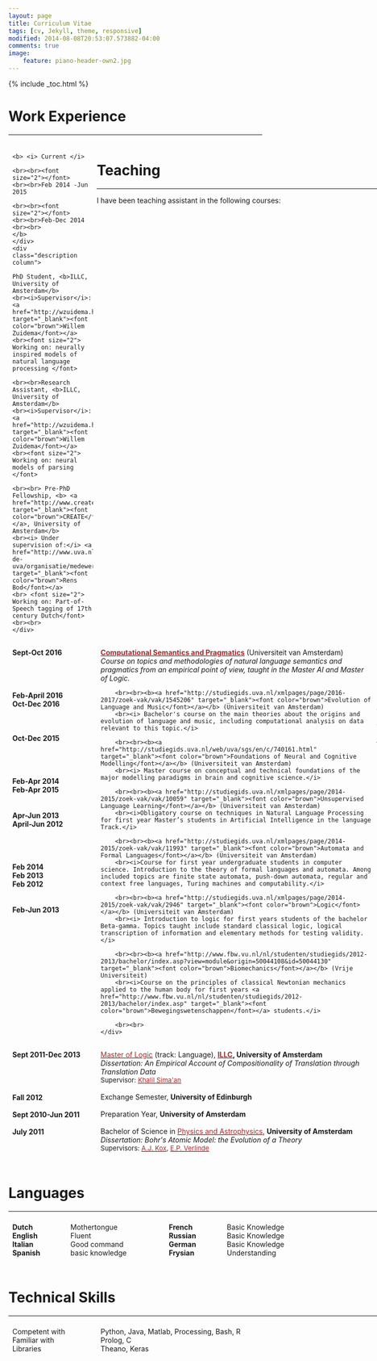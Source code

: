 ```yaml
---
layout: page
title: Curriculum Vitae
tags: [cv, Jekyll, theme, responsive]
modified: 2014-08-08T20:53:07.573882-04:00
comments: true
image: 
    feature: piano-header-own2.jpg
---
```


{% include _toc.html %}

<style>
   #columns {
       width: 770px;
       overflow:auto;
   }

   #columns .column {
       padding: 1%;
   }

   #columns .date {
       float: left;
       width: 160px;
   }

   #columns .description {
       float: left;
       width: 540px;
   }

   #columns .languages {
       float: left;
       width: 100px;
   }

   #columns .level {
       float: left;
       width: 180px;
    }

</style>

# Work Experience
<hr>

<div id="columns">
    <div class="date column">

    <b> <i> Current </i>

    <br><br><font size="2"></font>
    <br><br>Feb 2014 -Jun 2015

    <br><br><font size="2"></font>
    <br><br>Feb-Dec 2014
    <br><br>
    </b>
    </div>
    <div class="description column">

    PhD Student, <b>ILLC, University of Amsterdam</b>
    <br><i>Supervisor</i>: <a href="http://wzuidema.humanities.uva.nl/" target="_blank"><font color="brown">Willem Zuidema</font></a>
    <br><font size="2"> Working on: neurally inspired models of natural language processing </font>

    <br><br>Research Assistant, <b>ILLC, University of Amsterdam</b>
    <br><i>Supervisor</i>: <a href="http://wzuidema.humanities.uva.nl/" target="_blank"><font color="brown">Willem Zuidema</font></a>
    <br><font size="2"> Working on: neural models of parsing </font>

    <br><br> Pre-PhD Fellowship, <b> <a href="http://www.create.humanities.uva.nl/" target="_blank"><font color="brown">CREATE</font></a>, University of Amsterdam</b>
    <br><i> Under supervision of:</i> <a href="http://www.uva.nl/over-de-uva/organisatie/medewerkers/content/b/o/l.w.m.bod/l.w.m.bod.html" target="_blank"><font color="brown">Rens Bod</font></a>
    <br> <font size="2"> Working on: Part-of-Speech tagging of 17th century Dutch</font>
    <br><br>
    </div>
</div>

# Teaching
<hr>
I have been teaching assistant in the following courses:

<div id="columns">
    <div class="date column">
        <b>
        Sept-Oct 2016
        <br><br><br><br><br>Feb-April 2016
        <br> Oct-Dec 2016
        <br><br><br><br> Oct-Dec 2015
        <br><br><br><br><br>Feb-Apr 2014
        <br> Feb-Apr 2015
        <br><br><br>Apr-Jun 2013
        <br> April-Jun 2012
        <br><br><br><br><br>Feb 2014
        <br> Feb 2013
        <br> Feb 2012
        <br><br><br> Feb-Jun 2013
        <br><br>
        </b>
    </div>
    <div class="description column">
        <b><a href="http://studiegids.uva.nl/web/uva/sgs/en/c/12063.html" target="_blank"><font color="brown">Computational Semantics and Pragmatics</font></a></b> (Universiteit van Amsterdam)
        <br><i> Course on topics and methodologies of natural language semantics and pragmatics from an empirical point of view, taught in the Master AI and Master of Logic.</i>

        <br><br><b><a href="http://studiegids.uva.nl/xmlpages/page/2016-2017/zoek-vak/vak/1545206" target="_blank"><font color="brown">Evolution of Language and Music</font></a></b> (Universiteit van Amsterdam)
        <br><i> Bachelor's course on the main theories about the origins and evolution of language and music, including computational analysis on data relevant to this topic.</i>

        <br><br><b><a href="http://studiegids.uva.nl/web/uva/sgs/en/c/740161.html" target="_blank"><font color="brown">Foundations of Neural and Cognitive Modelling</font></a></b> (Universiteit van Amsterdam)
        <br><i> Master course on conceptual and technical foundations of the major modelling paradigms in brain and cognitive science.</i>

        <br><br><b><a href="http://studiegids.uva.nl/xmlpages/page/2014-2015/zoek-vak/vak/10059" target="_blank"><font color="brown">Unsupervised Language Learning</font></a></b> (Universiteit van Amsterdam)
        <br><i>Obligatory course on techniques in Natural Language Processing for first year Master’s students in Artificial Intelligence in the language Track.</i>

        <br><br><b><a href="http://studiegids.uva.nl/xmlpages/page/2014-2015/zoek-vak/vak/11993" target="_blank"><font color="brown">Automata and Formal Languages</font></a></b> (Universiteit van Amsterdam)
        <br><i>Course for first year undergraduate students in computer science. Introduction to the theory of formal languages and automata. Among included topics are finite state automata, push-down automata, regular and context free languages, Turing machines and computability.</i>

        <br><br><b><a href="http://studiegids.uva.nl/xmlpages/page/2014-2015/zoek-vak/vak/2946" target="_blank"><font color="brown">Logic</font></a></b> (Universiteit van Amsterdam)
        <br><i> Introduction to logic for first years students of the bachelor Beta-gamma. Topics taught include standard classical logic, logical transcription of information and elementary methods for testing validity. </i>

        <br><br><b><a href="http://www.fbw.vu.nl/nl/studenten/studiegids/2012-2013/bachelor/index.asp?view=module&origin=50044108&id=50044130" target="_blank"><font color="brown">Biomechanics</font></a></b> (Vrije Universiteit)
        <br><i>Course on the principles of classical Newtonian mechanics applied to the human body for first years <a href="http://www.fbw.vu.nl/nl/studenten/studiegids/2012-2013/bachelor/index.asp" target="_blank"><font color="brown">Bewegingswetenschappen</font></a> students.</i>

        <br><br>
    </div>
</div>


# Education
<hr>

<div id="columns">
    <div class="date column">
    <b>
    Sept 2011-Dec 2013
    <br><font size="2"></font>
    <br><br><br><br> Fall 2012
    <br><br> Sept 2010-Jun 2011
    <br><br> July 2011
    </b>
    </div>
    <div class="description column">
        <a href="http://www.illc.uva.nl/MScLogic/" target="_blank"><font color="brown">Master of Logic</font></a> (track: Language), <b> <a href="http://www.illc.uva.nl" target="_blank"><font color="brown">ILLC</font></a>, University of Amsterdam </b>
        <br><i>Dissertation: An Empirical Account of Compositionality of Translation
        through Translation Data</i>
        <br><font size="2"> Supervisor: <a href="https://staff.fnwi.uva.nl/k.simaan/" target="_blank"><font color="brown">Khalil Sima'an</font></a></font>
        <br><br> Exchange Semester, <b>University of Edinburgh</b>
        <br><br> Preparation Year, <b>University of Amsterdam</b>
        <br><br> Bachelor of Science in <a href="http://www.uva.nl/onderwijs/bachelor/bacheloropleidingen/content/natuur--en-sterrenkunde/natuur--en-sterrenkunde.html" target = "_blank"><font color="brown">Physics and Astrophysics</font></a>, <b>University of Amsterdam</b>
        <br><i>Dissertation: Bohr's Atomic Model: the Evolution of a Theory</i>
        <br><font size="2"> Supervisors: <a href="http://www.uva.nl/over-de-uva/organisatie/medewerkers/content/k/o/a.j.kox/a.j.kox.html" target="_blank"><font color="brown">A.J. Kox</font></a>, <a href="http://www.uva.nl/over-de-uva/organisatie/medewerkers/content/v/e/e.p.verlinde/e.p.verlinde.html" target="_blank"><font color="brown">E.P. Verlinde</font></a></font>
        <br><br>
    </div>
</div>


# Languages
<hr>

<div id="columns">
    <div class="languages column">
        <b>
        Dutch
        <br> English
        <br> Italian
        <br> Spanish
        </b>
    </div>
    <div class="level column">
        Mothertongue
        <br> Fluent
        <br> Good command
        <br> basic knowledge
    </div>
    <div class="languages column">
        <b>
        French
        <br> Russian
        <br> German
        <br> Frysian
        <br><br>
        </b>
    </div>
    <div class="level column">
        Basic Knowledge
        <br> Basic Knowledge
        <br> Basic Knowledge
        <br> Understanding
        <br><br>
    </div>
</div>

# Technical Skills
<hr>

<div id="columns">
    <div class="date column">
        Competent with
        <br> Familiar with
        <br> Libraries
        <br><br>
    </div>
    <div class="description column">
        Python, Java, Matlab, Processing, Bash, R
        <br> Prolog, C
        <br> Theano, Keras
        <br><br>
    </div>
</div>

